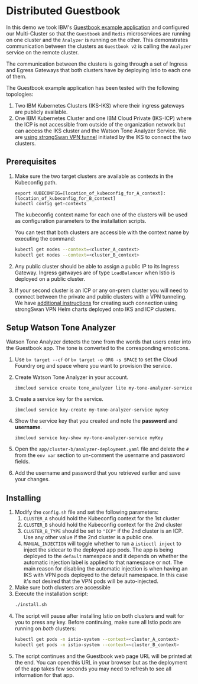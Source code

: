 # Distributed Guestbook

In this demo we took IBM's [Guestbook example application](https://github.com/IBM/guestbook) and configured our Multi-Cluster so that the `Guestbook` and `Redis` microservices are running on one cluster and the `Analyzer` is running on the other. This demonstrates communication between the clusters as `Guestbook v2` is calling the `Analyzer` service on the remote cluster.

The communication between the clusters is going through a set of Ingress and Egress Gateways that both clusters have by deploying Istio to each one of them.

The Guestbook example application has been tested with the following topologies:
1. Two IBM Kubernetes Clusters (IKS-IKS) where their ingress gateways are publicly available.
1. One IBM Kubernetes Cluster and one IBM Cloud Private (IKS-ICP) where the ICP is not accessible from outside of the organization network but can access the IKS cluster and the Watson Tone Analyzer Service. We are [using strongSwan VPN tunnel](../strongSwan/README.md) initiated by the IKS to connect the two clusters.

## Prerequisites
1. Make sure the two target clusters are available as contexts in the Kubeconfig path.

    ```console
    export KUBECONFIG=[location_of_kubeconfig_for_A_context]:[location_of_kubeconfig_for_B_context]
    kubectl config get-contexts
    ```

    The kubeconfig context name for each one of the clusters will be used as configuration parameters to the installation scripts.

    You can test that both clusters are accessible with the context name by executing the command:
    ```sh
    kubectl get nodes --context=<cluster_A_context>
    kubectl get nodes --context=<cluster_B_context>
    ```
1. Any public cluster should be able to assign a public IP to its Ingress Gateway. Ingress gatwayes are of type `LoadBalancer` when Istio is deployed on a public cluster.
1. If your second cluster is an ICP or any on-prem cluster you will need to connect between the private and public clusters with a VPN tunneling. We have [additional instructions](../strongSwan/README.md) for creating such connection using strongSwan VPN Helm charts deployed onto IKS and ICP clusters.

## Setup Watson Tone Analyzer
Watson Tone Analyzer detects the tone from the words that users enter into the Guestbook app. The tone is converted to the corresponding emoticons.

1. Use `bx target --cf` or `bx target -o ORG -s SPACE` to set the Cloud Foundry org and space where you want to provision the service.

2. Create Watson Tone Analyzer in your account.
    ```console
    ibmcloud service create tone_analyzer lite my-tone-analyzer-service
    ```
3. Create a service key for the service.
    ```console
    ibmcloud service key-create my-tone-analyzer-service myKey
    ```
 
4. Show the service key that you created and note the **password** and **username**.
      ```console
      ibmcloud service key-show my-tone-analyzer-service myKey
      ```
 
5. Open the `app/cluster-b/analyzer-deployment.yaml` file and delete the `#` from the `env var` section to un-comment the username and password fields.
 
6. Add the username and password that you retrieved earlier and save your changes.

## Installing
1. Modify the `config.sh` file and set the following parameters:
    1. `CLUSTER_A` should hold the Kubeconfig context for the 1st cluster
    1. `CLUSTER_B` should hold the Kubeconfig context for the 2nd cluster
    1. `CLUSTER_B_TYPE` should be set to `"ICP"` if the 2nd cluster is an ICP. Use any other value if the 2nd cluster is a public one.
    1. `MANUAL_INJECTION` will toggle whether to run a `istioctl inject` to inject the sidecar to the deployed app pods. The app is being deployed to the `default` namespace and it depends on whether the automatic injection label is applied to that namespace or not. The main reason for disabling the automatic injection is when having an IKS with VPN pods deployed to the default namespace. In this case it's not desired that the VPN pods will be auto-injected.
1. Make sure both clusters are accessible
1. Execute the installation script:
    ```sh
    ./install.sh
    ```
1. The script will pause after installing Istio on both clusters and wait for you to press any key. Before continuing, make sure all Istio pods are running on *both* clusters:
    ```sh
    kubectl get pods -n istio-system --context=<cluster_A_context>
    kubectl get pods -n istio-system --context=<cluster_B_context>
    ```
1. The script continues and the Guestbook web page URL will be printed at the end. You can open this URL in your browser but as the deployment of the app takes few seconds you may need to refresh to see all information for that app.
